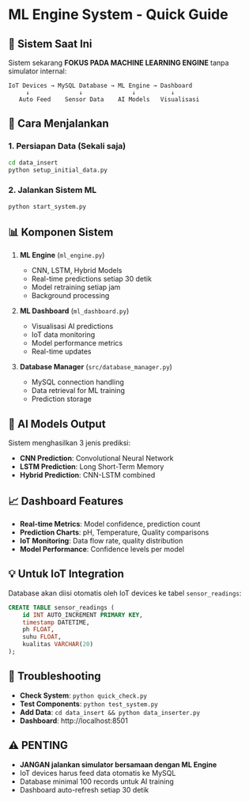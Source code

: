 # ML Engine System - Quick Guide

## 🎯 Sistem Saat Ini

Sistem sekarang **FOKUS PADA MACHINE LEARNING ENGINE** tanpa simulator internal:

```
IoT Devices → MySQL Database → ML Engine → Dashboard
     ↓              ↓              ↓          ↓
   Auto Feed    Sensor Data    AI Models   Visualisasi
```

## 🚀 Cara Menjalankan

### 1. Persiapan Data (Sekali saja)
```bash
cd data_insert
python setup_initial_data.py
```

### 2. Jalankan Sistem ML
```bash
python start_system.py
```

## 📊 Komponen Sistem

1. **ML Engine** (`ml_engine.py`)
   - CNN, LSTM, Hybrid Models
   - Real-time predictions setiap 30 detik
   - Model retraining setiap jam
   - Background processing

2. **ML Dashboard** (`ml_dashboard.py`)
   - Visualisasi AI predictions
   - IoT data monitoring
   - Model performance metrics
   - Real-time updates

3. **Database Manager** (`src/database_manager.py`)
   - MySQL connection handling
   - Data retrieval for ML training
   - Prediction storage

## 🤖 AI Models Output

Sistem menghasilkan 3 jenis prediksi:
- **CNN Prediction**: Convolutional Neural Network
- **LSTM Prediction**: Long Short-Term Memory
- **Hybrid Prediction**: CNN-LSTM combined

## 📈 Dashboard Features

- **Real-time Metrics**: Model confidence, prediction count
- **Prediction Charts**: pH, Temperature, Quality comparisons
- **IoT Monitoring**: Data flow rate, quality distribution
- **Model Performance**: Confidence levels per model

## 💡 Untuk IoT Integration

Database akan diisi otomatis oleh IoT devices ke tabel `sensor_readings`:
```sql
CREATE TABLE sensor_readings (
    id INT AUTO_INCREMENT PRIMARY KEY,
    timestamp DATETIME,
    ph FLOAT,
    suhu FLOAT,
    kualitas VARCHAR(20)
);
```

## 🔧 Troubleshooting

- **Check System**: `python quick_check.py`
- **Test Components**: `python test_system.py`
- **Add Data**: `cd data_insert && python data_inserter.py`
- **Dashboard**: http://localhost:8501

## ⚠️ PENTING

- **JANGAN jalankan simulator bersamaan dengan ML Engine**
- IoT devices harus feed data otomatis ke MySQL
- Database minimal 100 records untuk AI training
- Dashboard auto-refresh setiap 30 detik

